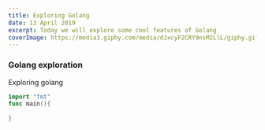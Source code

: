```yaml
---
title: Exploring Golang
date: 13 April 2019
excerpt: Today we will explore some cool features of Golang
coverImage: https://media3.giphy.com/media/dJxcyF2CRY9nsM2LlL/giphy.gif
---
```


### Golang exploration

Exploring golang

```go
import "fmt"
func main(){
    
}
```